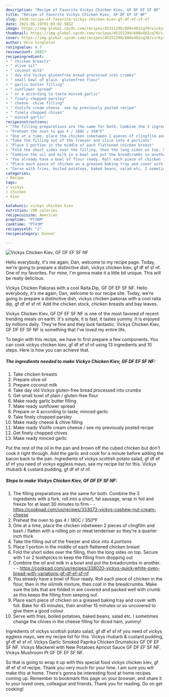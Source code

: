 ```yaml
---
description: "Recipe of Favorite Vickys Chicken Kiev, GF DF EF SF NF"
title: "Recipe of Favorite Vickys Chicken Kiev, GF DF EF SF NF"
slug: 2430-recipe-of-favorite-vickys-chicken-kiev-gf-df-ef-sf-nf
date: 2021-06-19T01:03:02.585Z
image: https://img-global.cpcdn.com/recipes/45151299/680x482cq70/vickys-chicken-kiev-gf-df-ef-sf-nf-recipe-main-photo.jpg
thumbnail: https://img-global.cpcdn.com/recipes/45151299/680x482cq70/vickys-chicken-kiev-gf-df-ef-sf-nf-recipe-main-photo.jpg
cover: https://img-global.cpcdn.com/recipes/45151299/680x482cq70/vickys-chicken-kiev-gf-df-ef-sf-nf-recipe-main-photo.jpg
author: Vera Singleton
ratingvalue: 4.7
reviewcount: 26027
recipeingredient:
- " chicken breasts"
- " olive oil"
- " coconut milk"
- " day old Vickys glutenfree bread processed into crumbs"
- " small bowl of plain  glutenfree flour"
- " garlic butter filling"
- " sunflower spread"
- " or 4 according to taste minced garlic"
- " finely chopped parsley"
- " cheese  chive filling"
- " Violife cream cheese  see my previously posted recipe"
- " finely chopped chives"
- " minced garlic"
recipeinstructions:
- "The filling preparations are the same for both. Combine the 3 ingredients with a fork, roll into a short, fat sausage, wrap in foil and freeze for at least 30 minutes to firm  https://cookpad.com/us/recipes/333073-vickys-cashew-nut-cream-cheese"
- "Preheat the oven to gas 4 / 180C / 350°F"
- "One at a time, place the chicken inbetween 2 pieces of clingfilm and bash / flatten with a rolling pin or meat tenderiser so they&#39;re a quarter inch thick"
- "Take the filling out of the freezer and slice into 4 portions"
- "Place 1 portion in the middle of each flattened chicken breast"
- "Fold the short sides over the filling, then the long sides on top. Secure with 1 or 2 toothpicks to keep the filling from dropping out"
- "Combine the oil and milk in a bowl and put the breadcrumbs in another.  https://cookpad.com/us/recipes/338020-vickys-quick-white-oven-bread-with-variations-gf-df-ef-sf-nf"
- "You already have a bowl of flour ready. Roll each piece of chicken in the flour, then in the oil/milk mixture, then coat in the breadcrumbs. Make sure the bits that are folded in are covered and packed well with crumb as this keeps the filling from seeping out"
- "Place each piece of chicken on a greased baking tray and cover with foil. Bake for 45 minutes, then another 15 minutes or so uncovered to give them a good colour"
- "Serve with fries, boiled potatoes, baked beans, salad etc. I sometimes change the chives in the cheese filling for diced ham, yummy!"
categories:
- Recipe
tags:
- vickys
- chicken
- kiev

katakunci: vickys chicken kiev 
nutrition: 298 calories
recipecuisine: American
preptime: "PT26M"
cooktime: "PT43M"
recipeyield: "2"
recipecategory: Dinner

---
```



![Vickys Chicken Kiev, GF DF EF SF NF](https://img-global.cpcdn.com/recipes/45151299/680x482cq70/vickys-chicken-kiev-gf-df-ef-sf-nf-recipe-main-photo.jpg)

Hello everybody, it's me again, Dan, welcome to my recipe page. Today, we're going to prepare a distinctive dish, vickys chicken kiev, gf df ef sf nf. One of my favorites. For mine, I'm gonna make it a little bit unique. This will be really delicious.

Vickys Chicken Pakoras with a cool Raita Dip, GF DF EF SF NF. Hello everybody, it&#39;s me again, Dan, welcome to our recipe site. Today, we&#39;re going to prepare a distinctive dish, vickys chicken pakoras with a cool raita dip, gf df ef sf nf. Add the chicken stock, chicken breasts and bay leaves.

Vickys Chicken Kiev, GF DF EF SF NF is one of the most favored of recent trending meals on earth. It's simple, it is fast, it tastes yummy. It is enjoyed by millions daily. They're fine and they look fantastic. Vickys Chicken Kiev, GF DF EF SF NF is something that I've loved my entire life.


To begin with this recipe, we have to first prepare a few components. You can cook vickys chicken kiev, gf df ef sf nf using 13 ingredients and 10 steps. Here is how you can achieve that.

<!--inarticleads1-->

##### The ingredients needed to make Vickys Chicken Kiev, GF DF EF SF NF:

1. Take  chicken breasts
1. Prepare  olive oil
1. Prepare  coconut milk
1. Take  day old Vickys gluten-free bread processed into crumbs
1. Get  small bowl of plain / gluten-free flour
1. Make ready  garlic butter filling
1. Make ready  sunflower spread
1. Prepare  or 4 according to taste, minced garlic
1. Take  finely chopped parsley
1. Make ready  cheese &amp; chive filling
1. Make ready  Violife cream cheese / see my previously posted recipe
1. Get  finely chopped chives
1. Make ready  minced garlic


Put the rest of the oil in the pan and brown off the cubed chicken but don&#39;t cook it right through. Add the garlic and cook for a minute before adding the bacon back to the pan. Ingredients of vickys scottish potato salad, gf df ef sf nf you need of vickys eggless mayo, see my recipe list for this. Vickys rhubarb &amp; custard pudding, gf df ef sf nf. 

<!--inarticleads2-->

##### Steps to make Vickys Chicken Kiev, GF DF EF SF NF:

1. The filling preparations are the same for both. Combine the 3 ingredients with a fork, roll into a short, fat sausage, wrap in foil and freeze for at least 30 minutes to firm -  - https://cookpad.com/us/recipes/333073-vickys-cashew-nut-cream-cheese
1. Preheat the oven to gas 4 / 180C / 350°F
1. One at a time, place the chicken inbetween 2 pieces of clingfilm and bash / flatten with a rolling pin or meat tenderiser so they&#39;re a quarter inch thick
1. Take the filling out of the freezer and slice into 4 portions
1. Place 1 portion in the middle of each flattened chicken breast
1. Fold the short sides over the filling, then the long sides on top. Secure with 1 or 2 toothpicks to keep the filling from dropping out
1. Combine the oil and milk in a bowl and put the breadcrumbs in another. -  - https://cookpad.com/us/recipes/338020-vickys-quick-white-oven-bread-with-variations-gf-df-ef-sf-nf
1. You already have a bowl of flour ready. Roll each piece of chicken in the flour, then in the oil/milk mixture, then coat in the breadcrumbs. Make sure the bits that are folded in are covered and packed well with crumb as this keeps the filling from seeping out
1. Place each piece of chicken on a greased baking tray and cover with foil. Bake for 45 minutes, then another 15 minutes or so uncovered to give them a good colour
1. Serve with fries, boiled potatoes, baked beans, salad etc. I sometimes change the chives in the cheese filling for diced ham, yummy!


Ingredients of vickys scottish potato salad, gf df ef sf nf you need of vickys eggless mayo, see my recipe list for this. Vickys rhubarb &amp; custard pudding, gf df ef sf nf. Vickys Garlic Smoked Paprika Chicken Drumsticks GF DF EF SF NF. Vickys Mackerel with New Potatoes Apricot Sauce GF DF EF SF NF. Vickys Mushroom Pt GF DF EF SF NF. 

So that is going to wrap it up with this special food vickys chicken kiev, gf df ef sf nf recipe. Thank you very much for your time. I am sure you will make this at home. There's gonna be interesting food at home recipes coming up. Remember to bookmark this page on your browser, and share it to your loved ones, colleague and friends. Thank you for reading. Go on get cooking!
